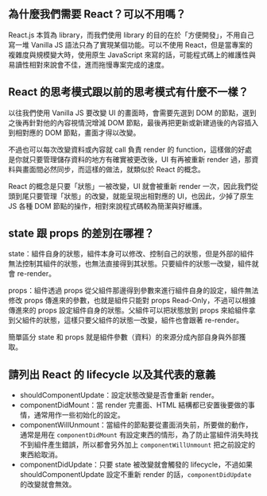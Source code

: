 ## 為什麼我們需要 React？可以不用嗎？
React.js 本質為 library，而我們使用 library 的目的在於「方便開發」，不用自己寫一堆 Vanilla JS 語法只為了實現某個功能。可以不使用 React，但是當專案的複雜度與規模變大時，使用原生 JavaScript 來寫的話，可能程式碼上的維護性與易讀性相對來說會不佳，進而拖慢專案完成的速度。

## React 的思考模式跟以前的思考模式有什麼不一樣？
以往我們使用 Vanilla JS 要改變 UI 的畫面時，會需要先選到 DOM 的節點，選到之後再針對他的內容視情況增減 DOM 節點，最後再把更新或新建過後的內容插入到相對應的 DOM 節點，畫面才得以改變。

不過也可以每次改變資料或內容就 call 負責 render 的 function，這樣做的好處是你就只要管理儲存資料的地方有確實被更改後，UI 有再被重新 render 過，那資料與畫面間必然同步，而這樣的做法，就類似於 React 的概念。

React 的概念是只要「狀態」一被改變，UI 就會被重新 render 一次，因此我們從頭到尾只要管理「狀態」的改變，就能呈現出相對應的 UI，也因此，少掉了原生 JS 各種 DOM 節點的操作，相對來說程式碼較為簡潔與好維護。

## state 跟 props 的差別在哪裡？
state：組件自身的狀態，組件本身可以修改、控制自己的狀態，但是外部的組件無法控制其組件的狀態，也無法直接得到其狀態。只要組件的狀態一改變，組件就會 re-render。

props：組件透過 props 從父組件那邊得到參數來進行組件自身的設定，組件無法修改 props 傳進來的參數，也就是組件只能對 props Read-Only，不過可以根據傳進來的 props 設定組件自身的狀態。父組件可以把狀態放到 props 來給組件拿到父組件的狀態，這樣只要父組件的狀態一改變，組件也會跟著 re-render。

簡單區分 state 和 props 就是組件參數（資料）的來源分成內部自身與外部獲取。
## 請列出 React 的 lifecycle 以及其代表的意義
* shouldComponentUpdate：設定狀態改變是否會重新 render。
* componentDidMount：當 render 完畫面、HTML 結構都已安置後要做的事情，通常用作一些初始化的設定。
* componentWillUnmount：當組件的節點要從畫面消失前，所要做的動作，通常是用在 `componentDidMount` 有設定東西的情形，為了防止當組件消失時找不到組件產生錯誤，所以都會另外加上 `componentWillUnmount` 把之前設定的東西給取消。
* componentDidUpdate：只要 state 被改變就會觸發的 lifecycle，不過如果 shouldComponentUpdate 設定不重新 render 的話，`componentDidUpdate` 的改變就會無效。
